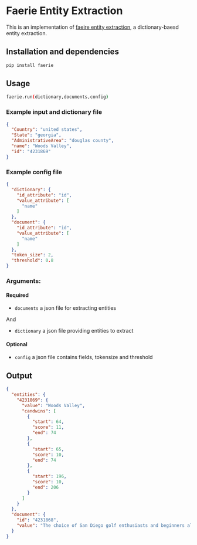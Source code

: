 # Faerie Entity Extraction

This is an implementation of [faeire entity extraction](http://dbgroup.cs.tsinghua.edu.cn/ligl/papers/sigmod2011-faerie.pdf), a dictionary-baesd entity extraction.

## Installation and dependencies

```bash
pip install faerie
```

## Usage


```bash
faerie.run(dictionary,documents,config) 
```
### Example input and dictionary file

```json
{
  "Country": "united states",
  "State": "georgia",
  "AdministrativeArea": "douglas county",
  "name": "Woods Valley",
  "id": "4231869"
}
```

### Example config file

```json
{
  "dictionary": {
    "id_attribute": "id",
    "value_attribute": [
      "name"
    ]
  },
  "document": {
    "id_attribute": "id",
    "value_attribute": [
      "name"
    ]
  },
  "token_size": 2,
  "threshold": 0.8
}
```

### Arguments:

#### Required

  * `documents` a json file for extracting entities

And
  * `dictionary` a json file providing entities to extract

#### Optional
  * `config`
                        a json file contains fields, tokensize and threshold

## Output
```json
{
  "entities": {
    "4231869": {
      "value": "Woods Valley",
      "candwins": [
        {
          "start": 64,
          "score": 11,
          "end": 74
        },
        {
          "start": 65,
          "score": 10,
          "end": 74
        },
        {
          "start": 196,
          "score": 10,
          "end": 206
        }
      ]
    }
  },
  "document": {
    "id": "4231868",
    "value": "The choice of San Diego golf enthusiasts and beginners alike is Woods Valley Golf Club. Stunning tree-lined fairways and beautiful rolling slopes highlight the 18-hole championship golf course at Woods Valley. Designed with an emphasis on strategy and shot-making, the course winds through the community, following the natural contours of the countryside."
  }
}
```
